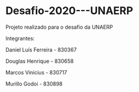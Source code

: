 # Desafio-2020---UNAERP
Projeto realizado para o desafio da UNAERP

Integrantes: 

Daniel Luís Ferreira - 830367

Douglas Henrique - 830658

Marcos Vinicius - 830717

Murillo Godoi - 830898

